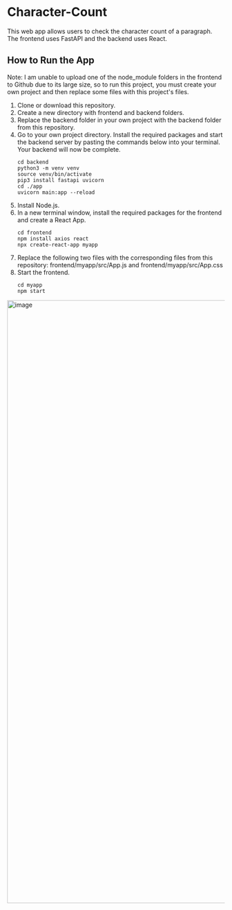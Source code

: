# Character-Count
 
This web app allows users to check the character count of a paragraph. The frontend uses FastAPI and the backend uses React.

## How to Run the App
Note: I am unable to upload one of the node_module folders in the frontend to Github due to its large size, so to run this project, you must create your own project and then replace some files with this project's files.

1. Clone or download this repository.
2. Create a new directory with frontend and backend folders.
3. Replace the backend folder in your own project with the backend folder from this repository.
2. Go to your own project directory. Install the required packages and start the backend server by pasting the commands below into your terminal. Your backend will now be complete.
   ``` shell
   cd backend
   python3 -m venv venv
   source venv/bin/activate
   pip3 install fastapi uvicorn
   cd ./app
   uvicorn main:app --reload
   ```
3. Install Node.js.
4. In a new terminal window, install the required packages for the frontend and create a React App.
   ```shell
   cd frontend
   npm install axios react
   npx create-react-app myapp
   ```
5. Replace the following two files with the corresponding files from this repository:
      frontend/myapp/src/App.js and frontend/myapp/src/App.css
6. Start the frontend.
   ```
   cd myapp
   npm start
   ````

<img width="1393" alt="image" src="https://user-images.githubusercontent.com/127628127/235374868-b03d7f5a-b07c-429e-89d4-ba11af508664.png">
